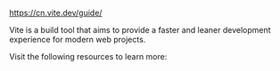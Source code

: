 https://cn.vite.dev/guide/

Vite is a build tool that aims to provide a faster and leaner development experience for modern web projects.

Visit the following resources to learn more:
